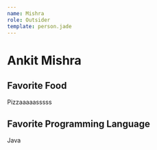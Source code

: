 ```yaml
---
name: Mishra
role: Outsider
template: person.jade
---
```


Ankit Mishra
=======

## Favorite Food
Pizzaaaaasssss

## Favorite Programming Language

Java



